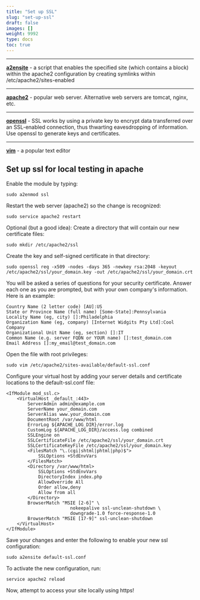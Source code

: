 ```yaml
---
title: "Set up SSL"
slug: "set-up-ssl"
draft: false
images: []
weight: 9992
type: docs
toc: true
---
```


----------

   **[a2ensite][1]** - a script that enables the specified site (which contains a
       <VirtualHost> block) within the apache2 configuration by
       creating symlinks within /etc/apache2/sites-enabled 


----------
   **[apache2][2]** - popular web server.  Alternative web servers are tomcat, nginx, etc.

----------
   **[openssl][3]** - SSL works by using a private key to encrypt data transferred over an SSL-enabled connection, thus thwarting eavesdropping of information. Use openssl to generate keys and certificates.

----------
   **[vim][4]** - a popular text editor


  [1]: http://man.he.net/man8/a2ensite
  [2]: https://help.ubuntu.com/lts/serverguide/httpd.html
  [3]: https://help.ubuntu.com/community/OpenSSL
  [4]: https://help.ubuntu.com/community/VimHowto

## Set up ssl for local testing in apache
Enable the module by typing:

    sudo a2enmod ssl

Restart the web server (apache2) so the change is recognized:

    sudo service apache2 restart

Optional (but a good idea): Create a directory that will contain our new certificate files:

    sudo mkdir /etc/apache2/ssl

Create the key and self-signed certificate in that directory:

    sudo openssl req -x509 -nodes -days 365 -newkey rsa:2048 -keyout /etc/apache2/ssl/your_domain.key -out /etc/apache2/ssl/your_domain.crt

You will be asked a series of questions for your security certificate. Answer each one as you are prompted, but with your own company's information.  Here is an example:

    Country Name (2 letter code) [AU]:US 
    State or Province Name (full name) [Some-State]:Pennsylvania 
    Locality Name (eg, city) []:Philadelphia 
    Organization Name (eg, company) [Internet Widgits Pty Ltd]:Cool Company
    Organizational Unit Name (eg, section) []:IT
    Common Name (e.g. server FQDN or YOUR name) []:test_domain.com
    Email Address []:my_email@test_domain.com

Open the file with root privileges:

    sudo vim /etc/apache2/sites-available/default-ssl.conf

Configure your virtual host by adding your server details and certificate locations to the default-ssl.conf file:

    <IfModule mod_ssl.c>
        <VirtualHost _default_:443>
            ServerAdmin admin@example.com
            ServerName your_domain.com
            ServerAlias www.your_domain.com
            DocumentRoot /var/www/html
            ErrorLog ${APACHE_LOG_DIR}/error.log
            CustomLog ${APACHE_LOG_DIR}/access.log combined
            SSLEngine on
            SSLCertificateFile /etc/apache2/ssl/your_domain.crt
            SSLCertificateKeyFile /etc/apache2/ssl/your_domain.key
            <FilesMatch "\.(cgi|shtml|phtml|php)$">
                SSLOptions +StdEnvVars
            </FilesMatch>
            <Directory /var/www/html>
                SSLOptions +StdEnvVars
                DirectoryIndex index.php
                AllowOverride All
                Order allow,deny
                Allow from all
            </Directory>
            BrowserMatch "MSIE [2-6]" \
                            nokeepalive ssl-unclean-shutdown \
                            downgrade-1.0 force-response-1.0
            BrowserMatch "MSIE [17-9]" ssl-unclean-shutdown
        </VirtualHost>
    </IfModule>

Save your changes and enter the following to enable your new ssl configuration:

    sudo a2ensite default-ssl.conf

To activate the new configuration, run:
  

    service apache2 reload

Now, attempt to access your site locally using https!


